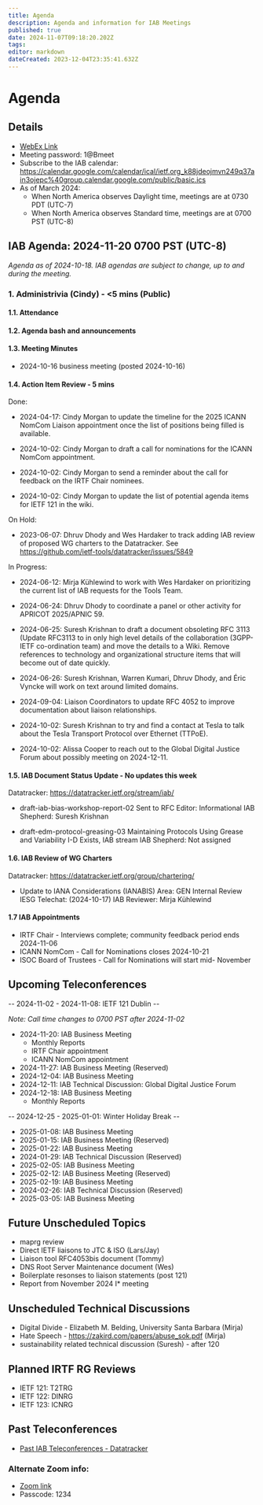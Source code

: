 ```yaml
---
title: Agenda
description: Agenda and information for IAB Meetings
published: true
date: 2024-11-07T09:18:20.202Z
tags: 
editor: markdown
dateCreated: 2023-12-04T23:35:41.632Z
---
```


# Agenda
## Details

* [WebEx Link](https://ietf.webex.com/ietf/j.php?MTID=m92c425d161e1be552b21d6b84b1c09f6)
* Meeting password: 1@Bmeet
* Subscribe to the IAB calendar: https://calendar.google.com/calendar/ical/ietf.org_k88jdeojmvn249q37ain3ojepc%40group.calendar.google.com/public/basic.ics
* As of March 2024:
    * When North America observes Daylight time, meetings are at 0730 PDT (UTC-7)
    * When North America observes Standard time, meetings are at 0700 PST (UTC-8)

## IAB Agenda: 2024-11-20 0700 PST (UTC-8) 

*Agenda as of 2024-10-18. IAB agendas are subject to change, up to and during the meeting.*


### 1. Administrivia (Cindy) - <5 mins (Public)

#### 1.1. Attendance 

#### 1.2. Agenda bash and announcements 

#### 1.3. Meeting Minutes 
* 2024-10-16 business meeting (posted 2024-10-16)

#### 1.4. Action Item Review - 5 mins

Done:

*  2024-04-17: Cindy Morgan to update the timeline for the 2025 ICANN
    NomCom Liaison appointment once the list of positions being filled
    is available.
    
*  2024-10-02: Cindy Morgan to draft a call for nominations for the 
    ICANN NomCom appointment.

*  2024-10-02: Cindy Morgan to send a reminder about the call for 
    feedback on the IRTF Chair nominees.

*  2024-10-02: Cindy Morgan to update the list of potential agenda 
    items for IETF 121 in the wiki.
    
On Hold:

*  2023-06-07: Dhruv Dhody and Wes Hardaker to track adding IAB
    review of proposed WG charters to the Datatracker.
    See https://github.com/ietf-tools/datatracker/issues/5849

In Progress:
    
*  2024-06-12: Mirja Kühlewind to work with Wes Hardaker on 
    prioritizing the current list of IAB requests for the Tools Team.
    
*  2024-06-24: Dhruv Dhody to coordinate a panel or other activity for 
    APRICOT 2025/APNIC 59.

*  2024-06-25: Suresh Krishnan to draft a document obsoleting RFC 3113 
    (Update RFC3113 to in only high level details of the collaboration 
    (3GPP-IETF co-ordination team) and move the details to a Wiki. 
    Remove references to technology and organizational structure items 
    that will become out of date quickly.

*  2024-06-26: Suresh Krishnan, Warren Kumari, Dhruv Dhody, and Éric 
    Vyncke will work on text around limited domains.

*  2024-09-04: Liaison Coordinators to update RFC 4052 to improve 
    documentation about liaison relationships.

*  2024-10-02: Suresh Krishnan to try and find a contact at Tesla to 
    talk about the Tesla Transport Protocol over Ethernet (TTPoE).

*  2024-10-02: Alissa Cooper to reach out to the Global Digital 
    Justice Forum about possibly meeting on 2024-12-11.



#### 1.5. IAB Document Status Update - No updates this week

 Datatracker: https://datatracker.ietf.org/stream/iab/

*  draft-iab-bias-workshop-report-02
    Sent to RFC Editor: Informational
    IAB Shepherd: Suresh Krishnan

*  draft-edm-protocol-greasing-03 
    Maintaining Protocols Using Grease and Variability
    I-D Exists, IAB stream
    IAB Shepherd: Not assigned


#### 1.6. IAB Review of WG Charters 

 Datatracker: https://datatracker.ietf.org/group/chartering/	

*  Update to IANA Considerations (IANABIS)
    Area: GEN
    Internal Review
    IESG Telechat: (2024-10-17)
    IAB Reviewer: Mirja Kühlewind



#### 1.7 IAB Appointments

*  IRTF Chair - Interviews complete; community feedback period ends 
    2024-11-06
*  ICANN NomCom - Call for Nominations closes 2024-10-21
*  ISOC Board of Trustees - Call for Nominations will start mid-
    November


## Upcoming Teleconferences 

-- 2024-11-02 - 2024-11-08: IETF 121 Dublin --

*Note: Call time changes to 0700 PST after 2024-11-02*

* 2024-11-20: IAB Business Meeting
    * Monthly Reports
    * IRTF Chair appointment
    * ICANN NomCom appointment
* 2024-11-27: IAB Business Meeting (Reserved)
* 2024-12-04: IAB Business Meeting
* 2024-12-11: IAB Technical Discussion: Global Digital Justice Forum
* 2024-12-18: IAB Business Meeting
    * Monthly Reports

-- 2024-12-25 - 2025-01-01: Winter Holiday Break --

* 2025-01-08: IAB Business Meeting
* 2025-01-15: IAB Business Meeting (Reserved)
* 2025-01-22: IAB Business Meeting
* 2024-01-29: IAB Technical Discussion (Reserved)
* 2025-02-05: IAB Business Meeting
* 2025-02-12: IAB Business Meeting (Reserved)
* 2025-02-19: IAB Business Meeting
* 2024-02-26: IAB Technical Discussion (Reserved)
* 2025-03-05: IAB Business Meeting



## Future Unscheduled Topics 

* maprg review 
* Direct IETF liaisons to JTC & ISO (Lars/Jay)
* Liaison tool RFC4053bis document (Tommy)
* DNS Root Server Maintenance document (Wes)
* Boilerplate resonses to liaison statements (post 121)
* Report from November 2024 I* meeting

## Unscheduled Technical Discussions

* Digital Divide - Elizabeth M. Belding, University Santa Barbara (Mirja)
* Hate Speech - https://zakird.com/papers/abuse_sok.pdf (Mirja)
* sustainability related technical discussion (Suresh) - after 120


## Planned IRTF RG Reviews 

* IETF 121: T2TRG
* IETF 122: DINRG
* IETF 123: ICNRG

## Past Teleconferences 

* [Past IAB Teleconferences - Datatracker](https://datatracker.ietf.org/group/iab/meetings/)



### Alternate Zoom info:

* [Zoom link](https://ietf.zoom.us/j/2649121587?pwd=dVJXTHRoQ2RqeE5tY2huWFFDdTFpdz09)
* Passcode: 1234
